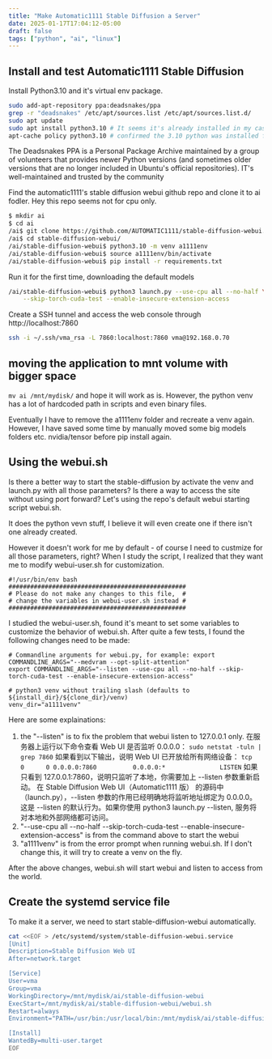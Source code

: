 ```yaml
---
title: "Make Automatic1111 Stable Diffusion a Server"
date: 2025-01-17T17:04:12-05:00
draft: false
tags: ["python", "ai", "linux"]
---
```

## Install and test Automatic1111 Stable Diffusion 
Install Python3.10 and it's virtual env package.
```bash
sudo add-apt-repository ppa:deadsnakes/ppa
grep -r "deadsnakes" /etc/apt/sources.list /etc/apt/sources.list.d/
sudo apt update
sudo apt install python3.10 # It seems it's already installed in my case
apt-cache policy python3.10 # confirmed the 3.10 python was installed from unbuntu official repo
```
The Deadsnakes PPA is a Personal Package Archive maintained by a group of volunteers that provides newer Python versions (and sometimes older versions that are no longer included in Ubuntu's official repositories). IT's well-maintained and trusted by the community

Find the automatic1111's stable diffusion webui github repo and clone it to ai fodler. Hey this repo seems not for cpu only.
```bash
$ mkdir ai
$ cd ai
/ai$ git clone https://github.com/AUTOMATIC1111/stable-diffusion-webui.git
/ai$ cd stable-diffusion-webui/
/ai/stable-diffusion-webui$ python3.10 -m venv a1111env
/ai/stable-diffusion-webui$ source a1111env/bin/activate
/ai/stable-diffusion-webui$ pip install -r requirements.txt
```
Run it for the first time, downloading the default models 
```bash
/ai/stable-diffusion-webui$ python3 launch.py --use-cpu all --no-half \
    --skip-torch-cuda-test --enable-insecure-extension-access
```
Create a SSH tunnel and access the web console through http://localhost:7860
```bash
ssh -i ~/.ssh/vma_rsa -L 7860:localhost:7860 vma@192.168.0.70
```

## moving the application to mnt volume with bigger space

```mv ai /mnt/mydisk/``` and hope it will work as is. However, the python venv has a lot of hardcoded path in scripts and even binary files.

Eventually I have to remove the a1111env folder and recreate a venv again. However, I have saved some time by manually moved some big models folders etc. nvidia/tensor before pip install again. 

## Using the webui.sh
Is there a better way to start the stable-diffusion by activate the venv and launch.py with all those parameters? Is there a way to access the site without using port forward? Let's using the repo's default webui starting script webui.sh. 

It does the python vevn stuff, I believe it will even create one if there isn't one already created.

However it doesn't work for me by default - of course I need to custmize for all those parameters, right? When I study the script, I realized that they want me to modify webui-user.sh for customization.
```
#!/usr/bin/env bash
#################################################
# Please do not make any changes to this file,  #
# change the variables in webui-user.sh instead #
#################################################
```
I studied the webui-user.sh, found it's meant to set some variables to customize the behavior of webui.sh. After quite a few tests, I found the following changes need to be made:
```
# Commandline arguments for webui.py, for example: export COMMANDLINE_ARGS="--medvram --opt-split-attention"
export COMMANDLINE_ARGS="--listen --use-cpu all --no-half --skip-torch-cuda-test --enable-insecure-extension-access"

# python3 venv without trailing slash (defaults to ${install_dir}/${clone_dir}/venv)
venv_dir="a1111venv"
```
Here are some explainations:

1. the "--listen" is to fix the problem that webui listen to 127.0.0.1 only. 
在服务器上运行以下命令查看 Web UI 是否监听 0.0.0.0：
```sudo netstat -tuln | grep 7860```
如果看到以下输出，说明 Web UI 已开放给所有网络设备：
```tcp        0      0 0.0.0.0:7860          0.0.0.0:*               LISTEN```
如果只看到 127.0.0.1:7860，说明只监听了本地，你需要加上 --listen 参数重新启动。
在 Stable Diffusion Web UI（Automatic1111 版） 的源码中（launch.py），--listen 参数的作用已经明确地将监听地址绑定为 0.0.0.0。这是 --listen 的默认行为。如果你使用 python3 launch.py --listen, 服务将对本地和外部网络都可访问。
1. "--use-cpu all --no-half --skip-torch-cuda-test --enable-insecure-extension-access" is from the command above to start the webui
1. "a1111venv" is from the error prompt when running webui.sh. If I don't change this, it will try to create a venv on the fly.

After the above changes, webui.sh will start webui and listen to access from the world.

## Create the systemd service file
To make it a server, we need to start stable-diffusion-webui automatically.

```bash
cat <<EOF > /etc/systemd/system/stable-diffusion-webui.service
[Unit]
Description=Stable Diffusion Web UI
After=network.target

[Service]
User=vma
Group=vma
WorkingDirectory=/mnt/mydisk/ai/stable-diffusion-webui
ExecStart=/mnt/mydisk/ai/stable-diffusion-webui/webui.sh
Restart=always
Environment="PATH=/usr/bin:/usr/local/bin:/mnt/mydisk/ai/stable-diffusion-webui/a1111venv/bin"

[Install]
WantedBy=multi-user.target
EOF
```
